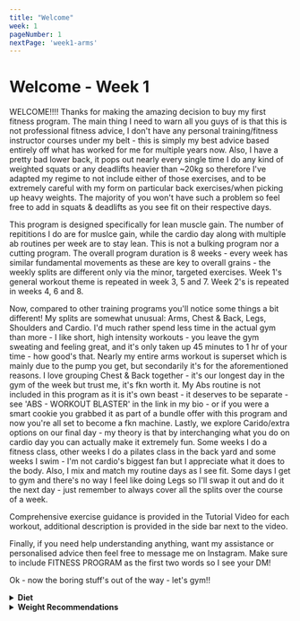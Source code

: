```yaml
---
title: "Welcome"
week: 1
pageNumber: 1
nextPage: 'week1-arms'
---
```


# Welcome - Week 1
WELCOME!!!! Thanks for making the amazing decision to buy my first fitness program. The main thing I need to warn all you guys of is that this is not professional fitness advice, I don't have any personal training/fitness instructor courses under my belt - this is simply my best advice based entirely off what has worked for me for multiple years now. Also, I have a pretty bad lower back, it pops out nearly every single time I do any kind of weighted squats or any deadlifts heavier than ~20kg so therefore I've adapted my regime to not include either of those exercises, and to be extremely careful with my form on particular back exercises/when picking up heavy weights. The majority of you won't have such a problem so feel free to add in squats & deadlifts as you see fit on their respective days.

This program is designed specifically for lean muscle gain. The number of repititions I do are for muslce gain, while the cardio day along with multiple ab routines per week are to stay lean. This is not a bulking program nor a cutting program. The overall program duration is 8 weeks - every week has similar fundamental movements as these are key to overall grains - the weekly splits are different only via the minor, targeted exercises. Week 1's general workout theme is repeated in week 3, 5 and 7. Week 2's is repeated in weeks 4, 6 and 8.

Now, compared to other training programs you'll notice some things a bit different! My splits are somewhat unusual: Arms, Chest & Back, Legs, Shoulders and Cardio. I'd much rather spend less time in the actual gym than more - I like short, high intensity workouts - you leave the gym sweating and feeling great, and it's only taken up 45 minutes to 1 hr of your time - how good's that. Nearly my entire arms workout is superset which is mainly due to the pump you get, but secondarily it's for the aforementioned reasons. I love grouping Chest & Back together - it's our longest day in the gym of the week but trust me, it's fkn worth it. My Abs routine is not included in this program as it is it's own beast - it deserves to be separate - see 'ABS - WORKOUT BLASTER' in the link in my bio - or if you were a smart cookie you grabbed it as part of a bundle offer with this program and now you're all set to become a fkn machine. Lastly, we explore Carido/extra options on our final day - my theory is that by interchanging what you do on cardio day you can actually make it extremely fun. Some weeks I do a fitness class, other weeks I do a pilates class in the back yard and some weeks I swim - I'm not cardio's biggest fan but I appreciate what it does to the body. Also, I mix and match my routine days as I see fit. Some days I get to gym and there's no way I feel like doing Legs so I'll swap it out and do it the next day - just remember to always cover all the splits over the course of a week.

Comprehensive exercise guidance is provided in the Tutorial Video for each workout, additional description is provided in the side bar next to the video.

Finally, if you need help understanding anything, want my assistance or personalised advice then feel free to message me on Instagram. Make sure to include FITNESS PROGRAM as the first two words so I see your DM!

Ok - now the boring stuff's out of the way - let's gym!!

<details>
<summary><b>Diet</b></summary

- You'll notice I don't have any dietary advice in this workout program as I don't consider myself knowledgeable enough in the field to provide comprehensive enough advice

- However, that's not to take away from the importance of a good diet. The old gym saying is gains are made in the kitchen, not in the gym. Basically that you need to give just as much time, energy and effort in to eating correctly as you put into the exercise itself

- Personally, I don't adhere to the strictest diet. Yes, I barely eat fast food and love to cook at the house but chocolate and snacks are unfortunately my downfall so I'm not in a position to give the best dietary advice

- Also, I'm not all that knowledgable about fitness diets, I much prefer sticking to what I know and love (the gym) and letting you guys individually maintain your diets

- I would highly recommend consulting a dietary professional if you're looking at improving that area of your fitness, especially if you're looking to lose copious amounts of weight

- Also, ChatGPT has an amazing dietary recommendation capability - it will be very generic advice but it's better than a lot of stuff you'll find on the internet

- However, remember that every one is different - someone looking to put on ridiculous amounts of muscle will obviously have a completely different diet to those of you looking to cut down

- As mentioned consult a professional first but I'm always an email[INSTA DM] away if you'd like a general chat about such things!

</details>

<details>
<summary><b>Weight Recommendations</b></summary

- The framework I've found best over the years is starting with a weight you can barely hit 8 reps with, then stay on that weight til you're COMFORTABLY getting 10 reps, then increase weight so you barely hit 8 reps again, stay on them til you hit 10 and repeat repeat repeat!

- This framework is to be applied only once you've got your form near-perfect in every exercise. Don't hurt yourself with poor form - it will completely hinder your workout career

<details>
<summary><b>Terminology</b></summary

- Rep: Repitition, means one single up/down/forward/back movement (1 bicep curl is 1 rep)

- Set: Means a group of reps, typically I will ask for anywhere from 8-12 reps done every set 3-4 times. This will be labelled as "8 reps, 4 sets"

- Failure: Keep going until you can't do another rep - push your muscles to the point of failure

- Superset or SS: Means combining multiple exercises into one set - you finish 8 reps of one exercise then immediately start the next, only once you've finished all exercises do you get a rest. For example, a "21s superset" would include bicep curls, tricep extensions and close grip bench so 3 exercises in total

- Drop-set: Start at your normal weight and do 8 reps, then lower the weight (if on a pulley system, drop the weight by 2 pegs) and do 10 reps, drop another 2 pegs and do 12 reps, drop another 2 and go to failure!

- Negatives: The part of each movement where you're not applying force/working - so for a bicep curl the negative is the way back down, from the top, to your starting position

</details>

<details>
<summary><b>Tips</b></summary

- WARM UP: Warm-up tutorial videos are provided in the WARM-UP tab. Follow the corresponding video depending on which body area you're focussing on and MAKE SURE YOU DO IT BEFORE EVERY WORKOUT

- Rest days are as important, if not more important, than workout days. Make sure you get a minimum of 1 rest day per week (this program is setup to provide you with 2 rest days per week which is what I recommend to let your body recover). A very natural way to break up your week is to complete all your workouts (5 of them) on week-days and rest on weekends. However, I understand that everyone's schedule and preferences are different so feel free to change this around as you see fit. I just strongly recommend having 2 recovery days per 7 days!

- Motivation is the key to success and there are plenty of methods for maintaining yours:

 - Progress photos: Advised to be taken at the start of your journey (this program) to be looked back on to see just how far you've come

 - Stick to this program as consistently as you can. I find my motivation peaks after 2-3 days of consistent training. So, if I've been on  holiday or haven't been able to gym I force myself to go 3 days in a row & my motivation returns

 - Track your progress - this, similarly to Progress Pics, is a great way to see how far you've come and how far you've still got to go

 - Exercise with a gym buddy if you can - it's so much easier to let yourself down (by not going gym) than to let your gym buddy down - also, you don't wanna get left behind ;)

- Workout with noise cancelling headphones if you can! It makes me way more focussed and blocks out all the gym background noise

- I like to go to the gym at times that aren't busiest, however I understand not everyone can do this so go when suits you but if you have the option go for the empty gym!

- Inhale on your Negatives, exhale on the 'working' part of exercise - See all my tutorial videos for examples - I've clearly exhaled on the correct section to demonstrate this

- For the ultimate body & mind workout try reading while walking/commuting to and from the gym. It's about a 7 minute walk from my place so can get in a good few pages. It makes me leave feeling completely fresh having had minimal screen time and also done something great for both my body and mind.

- Jot down your weights for each exercise in notes on your phone so you have it handy for your next session!

Try all these tips and let me know how you go!

</details>
